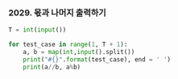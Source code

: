

### 2029. 몫과 나머지 출력하기

```python
T = int(input())

for test_case in range(1, T + 1):
    a, b = map(int,input().split())
    print("#{}".format(test_case), end = ' ')
    print(a//b, a%b)
    
```

